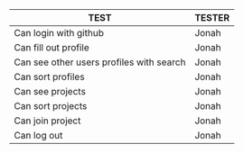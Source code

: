 |TEST|                                             TESTER|
| ------ | ------ |
| Can login with github                            | Jonah |
| Can fill out profile                             | Jonah |
| Can see other users profiles with search         | Jonah |
| Can sort profiles                                | Jonah |
| Can see projects                                 | Jonah |
| Can sort projects                                | Jonah |
| Can join project                                 | Jonah |
| Can log out                                      | Jonah |
